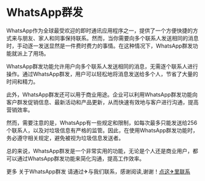 # WhatsApp群发

WhatsApp作为全球最受欢迎的即时通讯应用程序之一，提供了一个方便快捷的方式来与朋友、家人和同事保持联系。然而，当你需要向多个联系人发送相同的消息时，手动逐一发送显然是一件费时费力的事情。在这种情况下，WhatsApp群发功能就派上了用场。

WhatsApp群发功能允许用户向多个联系人发送相同的消息，无需逐个联系人进行操作。通过WhatsApp群发，用户可以轻松地将消息发送给多个人，节省了大量的时间和精力。

此外，WhatsApp群发还可以用于商业用途。企业可以利用WhatsApp群发功能向客户群发促销信息、最新活动和产品更新，从而快速有效地与客户进行沟通，提高营销效率。

然而，需要注意的是，WhatsApp有一些规定和限制，如每次最多只能发送给256个联系人，以及对垃圾信息有严格的监管。因此，在使用WhatsApp群发功能时，务必遵守相关规定，避免被视为垃圾信息发送者。

总的来说，WhatsApp群发是一个非常实用的功能，无论是个人还是商业用户，都可以通过WhatsApp群发功能来简化沟通，提高工作效率。

更多 关于WhatsApp群发 请通过✈与我们联系，感谢阅读,谢谢！[点这✈里联系](https://c.k02.cc)
